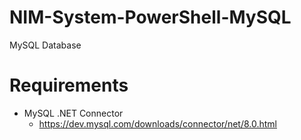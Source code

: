 # NIM-System-PowerShell-MySQL
MySQL Database

# Requirements
- MySQL .NET Connector
  - https://dev.mysql.com/downloads/connector/net/8.0.html
